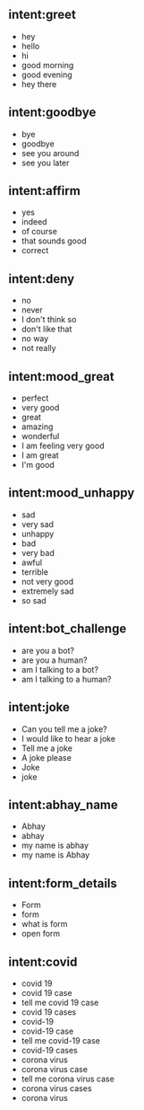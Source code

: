 ## intent:greet
- hey
- hello
- hi
- good morning
- good evening
- hey there

## intent:goodbye
- bye
- goodbye
- see you around
- see you later

## intent:affirm
- yes
- indeed
- of course
- that sounds good
- correct

## intent:deny
- no
- never
- I don't think so
- don't like that
- no way
- not really

## intent:mood_great
- perfect
- very good
- great
- amazing
- wonderful
- I am feeling very good
- I am great
- I'm good

## intent:mood_unhappy
- sad
- very sad
- unhappy
- bad
- very bad
- awful
- terrible
- not very good
- extremely sad
- so sad

## intent:bot_challenge
- are you a bot?
- are you a human?
- am I talking to a bot?
- am I talking to a human?

## intent:joke
- Can you tell me a joke?
- I would like to hear a joke
- Tell me a joke
- A joke please
- Joke
- joke

## intent:abhay_name
- Abhay
- abhay
- my name is abhay
- my name is Abhay

## intent:form_details
- Form
- form
- what is form
- open form

## intent:covid
- covid 19
- covid 19 case
- tell me covid 19 case
- covid 19 cases
- covid-19
- covid-19 case
- tell me covid-19 case
- covid-19 cases
- corona virus
- corona virus case
- tell me corona virus case
- corona virus cases
- corona virus
